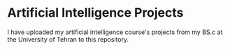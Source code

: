 # Artificial Intelligence Projects
I have uploaded my artificial intelligence course's projects from my BS.c at the University of Tehran to this repository.
